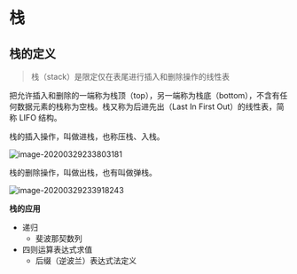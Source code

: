 # 栈

## 栈的定义

> 栈（stack）是限定仅在表尾进行插入和删除操作的线性表

把允许插入和删除的一端称为栈顶（top），另一端称为栈底（bottom），不含有任何数据元素的栈称为空栈。栈又称为后进先出（Last In First Out）的线性表，简称 LIFO 结构。

栈的插入操作，叫做进栈，也称压栈、入栈。

![image-20200329233803181](images/image-20200329233803181.png)

栈的删除操作，叫做出栈，也有叫做弹栈。

![image-20200329233918243](images/image-20200329233918243.png)

**栈的应用**

- 递归
  - 斐波那契数列
- 四则运算表达式求值
  - 后缀（逆波兰）表达式法定义